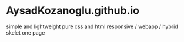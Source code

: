 # AysadKozanoglu.github.io
 simple and lightweight pure css and html responsive / webapp / hybrid skelet one page 
